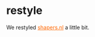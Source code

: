 <!--
  id: 226
  date: 2006-02-08T13:54:46
  modified: 2006-02-08T13:54:46
  slug: restyle
  type: post
  excerpt: <p>We restyled shapers.nl a little bit.</p> 
  content: <p>We restyled <a href="http://www.shapers.nl/" alt="shapers" target="_blank" style="color:#f60;">shapers.nl</a> a little bit.</p> 
  categories: admin
  tags: 
-->

# restyle

<p>We restyled <a href="http://www.shapers.nl/" alt="shapers" target="_blank" style="color:#f60;">shapers.nl</a> a little bit.</p>

